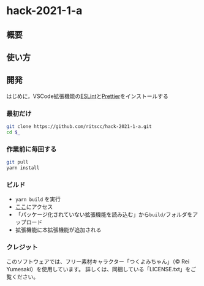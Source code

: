 # hack-2021-1-a

## 概要

## 使い方

## 開発
はじめに，VSCode拡張機能の[ESLint](https://marketplace.visualstudio.com/items?itemName=dbaeumer.vscode-eslint)と[Prettier](https://marketplace.visualstudio.com/items?itemName=esbenp.prettier-vscode)をインストールする

### 最初だけ
```sh
git clone https://github.com/ritscc/hack-2021-1-a.git
cd $_
```

### 作業前に毎回する
```sh
git pull
yarn install
```

### ビルド

- `yarn build` を実行
- [ここ](chrome://extensions/)にアクセス
- 「パッケージ化されていない拡張機能を読み込む」から`build/`フォルダをアップロード
- 拡張機能に本拡張機能が追加される

### クレジット
このソフトウェアでは、フリー素材キャラクター「つくよみちゃん」（© Rei Yumesaki）を使用しています。
詳しくは、同梱している「LICENSE.txt」をご覧ください。
